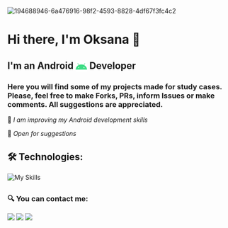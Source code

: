 ![194688946-6a476916-98f2-4593-8828-4df67f3fc4c2](https://github.com/OksanaSn/OksanaSn/assets/114131441/77040194-659f-4c4e-b62e-221849be7132)

# __Hi there, I'm Oksana__ 👋


## __I'm an Android <img align="center" alt="Android" width="26px" src="https://raw.githubusercontent.com/github/explore/80688e429a7d4ef2fca1e82350fe8e3517d3494d/topics/android/android.png"/> Developer__

### Here you will find some of my projects made for study cases. Please, feel free to make Forks, PRs, inform Issues or make comments. All suggestions are appreciated.



🔭 _I am improving my Android development skills_



💼 _Open for suggestions_


## 🛠 Technologies:
![My Skills](https://skillicons.dev/icons?i=java,kotlin,idea,androidstudio,git,github)
 ##
 ### 🔍 You can contact me:
  <a href = "https://t.me/obaydakova"><img src="https://img.shields.io/badge/Telegram-2CA5E0?style=for-the-badge&logo=telegram&logoColor=white" target="_blank"></a>
  <a href = "mailto:o.baydakova@mail.ru"><img src="https://img.shields.io/badge/-Gmail-%23333?style=for-the-badge&logo=gmail&logoColor=red" target="_blank"></a>
  <a href= "https://www.linkedin.com/in/оксана-снытко-92809a69/" target="_blank"><img src="https://img.shields.io/badge/-LinkedIn-%230077B5?style=for-the-badge&logo=linkedin&logoColor=white" target="_blank"></a>
  

<!--
-->


